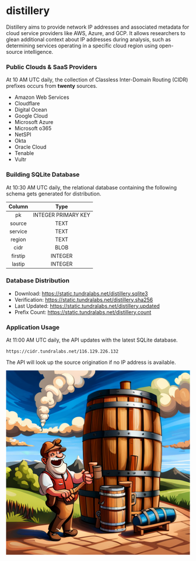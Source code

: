 # distillery

Distillery aims to provide network IP addresses and associated metadata for cloud service providers like AWS, Azure, and GCP. It allows researchers to glean additional context about IP addresses during analysis, such as determining services operating in a specific cloud region using open-source intelligence.

### Public Clouds & SaaS Providers

At 10 AM UTC daily, the collection of Classless Inter-Domain Routing (CIDR) prefixes occurs from **twenty** sources.

- Amazon Web Services
- Cloudflare
- Digital Ocean
- Google Cloud
- Microsoft Azure
- Microsoft o365
- NetSPI
- Okta
- Oracle Cloud
- Tenable
- Vultr

### Building SQLite Database

At 10:30 AM UTC daily, the relational database containing the following schema gets generated for distribution.

| Column | Type |
|:------:|:----:|
| pk | INTEGER PRIMARY KEY |
| source | TEXT |
| service | TEXT |
| region | TEXT |
| cidr | BLOB |
| firstip | INTEGER |
| lastip | INTEGER |

### Database Distribution

- Download: https://static.tundralabs.net/distillery.sqlite3
- Verification: https://static.tundralabs.net/distillery.sha256
- Last Updated: https://static.tundralabs.net/distillery.updated
- Prefix Count: https://static.tundralabs.net/distillery.count

### Application Usage

At 11:00 AM UTC daily, the API updates with the latest SQLite database.

```
https://cidr.tundralabs.net/116.129.226.132
```

The API will look up the source origination if no IP address is available.

![Distillery](images/distillery.png)
